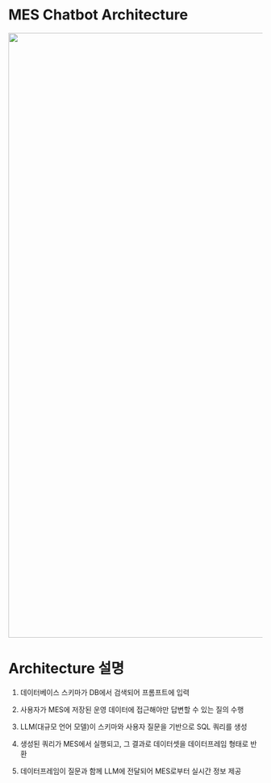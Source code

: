 # MES Chatbot Architecture

<!-- ![alt text](../../source/img/1_arc.png) -->

<img src="../../source/img/GenAI_1_arc.png" width="1200">



# Architecture 설명
 1. 데이터베이스 스키마가 DB에서 검색되어 프롬프트에 입력

 2. 사용자가 MES에 저장된 운영 데이터에 접근해야만 답변할 수 있는 질의 수행

 3. LLM(대규모 언어 모델)이 스키마와 사용자 질문을 기반으로 SQL 쿼리를 생성

 4. 생성된 쿼리가 MES에서 실행되고, 그 결과로 데이터셋을 데이터프레임 형태로 반환

 5. 데이터프레임이 질문과 함께 LLM에 전달되어 MES로부터 실시간 정보 제공

